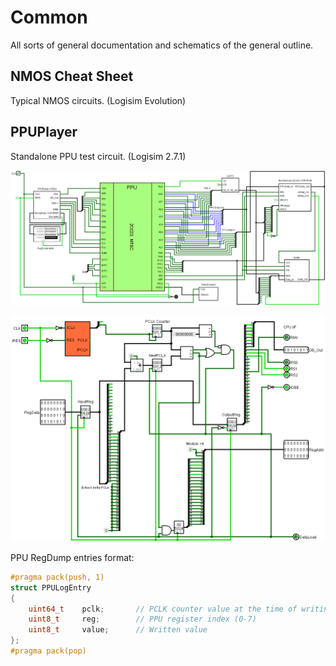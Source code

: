 # Common

All sorts of general documentation and schematics of the general outline.

## NMOS Cheat Sheet

Typical NMOS circuits. (Logisim Evolution)

## PPUPlayer

Standalone PPU test circuit. (Logisim 2.7.1)

![PPUPlayer_All.png](PPUPlayer_All.png)

![PPUPlayer_NTSC.png](PPUPlayer_NTSC.png)

PPU RegDump entries format:

```c++
#pragma pack(push, 1)
struct PPULogEntry
{
	uint64_t	pclk;		// PCLK counter value at the time of writing to the register
	uint8_t 	reg; 		// PPU register index (0-7)
	uint8_t 	value;		// Written value
};
#pragma pack(pop)
```
